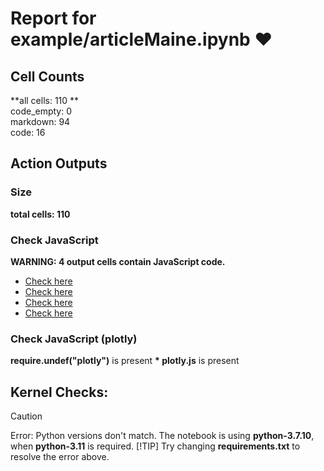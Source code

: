 # Report for example/articleMaine.ipynb ❤ 

## Cell Counts   
**all cells: 110 **  
code_empty: 0   
markdown: 94   
code: 16   

## Action Outputs

### Size
**total cells: 110**

### Check JavaScript
**WARNING: 4 output cells contain JavaScript code.**

-  [Check here ](https://journalofdigitalhistory.org/en/notebook-viewer/JTJGcHJveHktZ2l0aHVidXNlcmNvbnRlbnQlMkZDMkRIJTJGam91cm5hbC1vZi1kaWdpdGFsLWhpc3RvcnktaXB5bmItcHJlZmxpZ2h0LWFjdGlvbiUyRnlhcm9zbGF2LWRldiUyRmV4YW1wbGUlMkZhcnRpY2xlTWFpbmUuaXB5bmI=?idx=24)
-  [Check here ](https://journalofdigitalhistory.org/en/notebook-viewer/JTJGcHJveHktZ2l0aHVidXNlcmNvbnRlbnQlMkZDMkRIJTJGam91cm5hbC1vZi1kaWdpdGFsLWhpc3RvcnktaXB5bmItcHJlZmxpZ2h0LWFjdGlvbiUyRnlhcm9zbGF2LWRldiUyRmV4YW1wbGUlMkZhcnRpY2xlTWFpbmUuaXB5bmI=?idx=41)
-  [Check here ](https://journalofdigitalhistory.org/en/notebook-viewer/JTJGcHJveHktZ2l0aHVidXNlcmNvbnRlbnQlMkZDMkRIJTJGam91cm5hbC1vZi1kaWdpdGFsLWhpc3RvcnktaXB5bmItcHJlZmxpZ2h0LWFjdGlvbiUyRnlhcm9zbGF2LWRldiUyRmV4YW1wbGUlMkZhcnRpY2xlTWFpbmUuaXB5bmI=?idx=44)
-  [Check here ](https://journalofdigitalhistory.org/en/notebook-viewer/JTJGcHJveHktZ2l0aHVidXNlcmNvbnRlbnQlMkZDMkRIJTJGam91cm5hbC1vZi1kaWdpdGFsLWhpc3RvcnktaXB5bmItcHJlZmxpZ2h0LWFjdGlvbiUyRnlhcm9zbGF2LWRldiUyRmV4YW1wbGUlMkZhcnRpY2xlTWFpbmUuaXB5bmI=?idx=48)
### Check JavaScript (plotly)
**require.undef("plotly")** is present
**\* plotly.js** is present

## Kernel Checks: 

> [!CAUTION]
 > Error: Python versions don't match. The notebook is using **python-3.7.10**, when **python-3.11** is required.
> [!TIP]
 > Try changing **requirements.txt** to resolve the error above.
